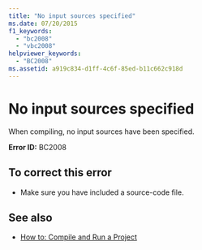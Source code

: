 ```yaml
---
title: "No input sources specified"
ms.date: 07/20/2015
f1_keywords: 
  - "bc2008"
  - "vbc2008"
helpviewer_keywords: 
  - "BC2008"
ms.assetid: a919c834-d1ff-4c6f-85ed-b11c662c918d
---
```

# No input sources specified
When compiling, no input sources have been specified.  
  
 **Error ID:** BC2008  
  
## To correct this error  
  
- Make sure you have included a source-code file.  
  
## See also

- [How to: Compile and Run a Project](../../visual-basic/developing-apps/using-ide/how-to-compile-and-run-a-project.md)
